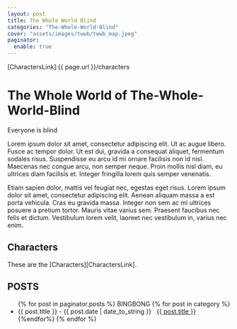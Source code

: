 ```yaml
---
layout: post
title: The Whole World Blind
categories: "The-Whole-World-Blind"
cover: "assets/images/twwb/twwb_map.jpeg"
paginator:
  enable: true
---
```


[CharactersLink]:{{ page.url }}/characters

# The Whole World of The-Whole-World-Blind

Everyone is blind

Lorem ipsum dolor sit amet, consectetur adipiscing elit. Ut ac augue libero. Fusce ac tempor dolor. Ut est dui, gravida a consequat aliquet, fermentum sodales risus. Suspendisse eu arcu id mi ornare facilisis non id nisl. Maecenas nec congue arcu, non semper neque. Proin mollis nisl diam, eu ultrices diam facilisis et. Integer fringilla lorem quis semper venenatis.

Etiam sapien dolor, mattis vel feugiat nec, egestas eget risus. Lorem ipsum dolor sit amet, consectetur adipiscing elit. Aenean aliquam massa a est porta vehicula. Cras eu gravida massa. Integer non sem ac mi ultrices posuere a pretium tortor. Mauris vitae varius sem. Praesent faucibus nec felis et dictum. Vestibulum lorem velit, laoreet nec vestibulum in, varius nec enim.

## Characters
These are the [Characters][CharactersLink].

## POSTS

<ul>
{% for post in paginator.posts %}
  BINGBONG
  {% for post in category %}
    <li>{{ post.title }} - <span>{{ post.date | date_to_string }}</span> &nbsp; <a href="{{ post.url }}">{{ post.title }}</a></li>
  {%endfor%}
{% endfor %}
</ul>


